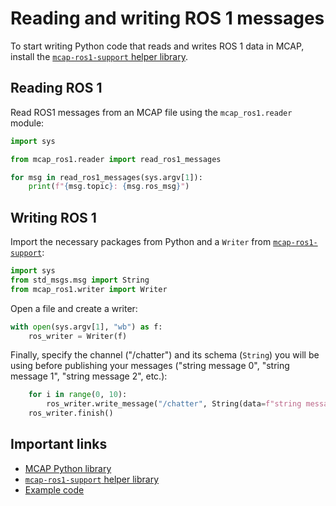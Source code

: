 # Reading and writing ROS 1 messages

To start writing Python code that reads and writes ROS 1 data in MCAP, install the [`mcap-ros1-support` helper library](https://github.com/foxglove/mcap/tree/main/python/mcap-ros1-support).

## Reading ROS 1

Read ROS1 messages from an MCAP file using the `mcap_ros1.reader` module:

```python
import sys

from mcap_ros1.reader import read_ros1_messages

for msg in read_ros1_messages(sys.argv[1]):
    print(f"{msg.topic}: {msg.ros_msg}")
```

## Writing ROS 1

Import the necessary packages from Python and a `Writer` from [`mcap-ros1-support`](https://github.com/foxglove/mcap/tree/main/python/mcap-ros1-support):

```python
import sys
from std_msgs.msg import String
from mcap_ros1.writer import Writer
```

Open a file and create a writer:

```python
with open(sys.argv[1], "wb") as f:
    ros_writer = Writer(f)
```

Finally, specify the channel ("/chatter") and its schema (`String`) you will be using before publishing your messages ("string message 0", "string message 1", "string message 2", etc.):

```python
    for i in range(0, 10):
        ros_writer.write_message("/chatter", String(data=f"string message {i}"))
    ros_writer.finish()
```

## Important links

- [MCAP Python library](https://github.com/foxglove/mcap/tree/main/python/mcap)
- [`mcap-ros1-support` helper library](https://github.com/foxglove/mcap/tree/main/python/mcap-ros1-support)
- [Example code](https://github.com/foxglove/mcap/tree/main/python/examples/ros1)
